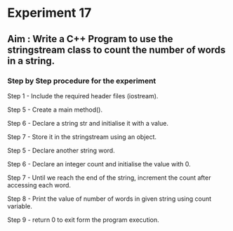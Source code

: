 # Experiment 17
## Aim : Write a C++ Program to use the stringstream class to count the number of words in a string.
### Step by Step procedure for the experiment
Step 1 - Include the required header files (iostream).

Step 5 - Create a main method().

Step 6 - Declare a string str and initialise it with a value.

Step 7 - Store it in the stringstream using an object.

Step 5 - Declare another string word.

Step 6 - Declare an integer count and initialise the value with 0.

Step 7 - Until we reach the end of the string, increment the count after accessing each word.

Step 8 - Print the value of number of words in given string using count variable.

Step 9 - return 0 to exit form the program execution.
